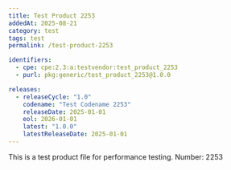 ```yaml
---
title: Test Product 2253
addedAt: 2025-08-21
category: test
tags: test
permalink: /test-product-2253

identifiers:
  - cpe: cpe:2.3:a:testvendor:test_product_2253
  - purl: pkg:generic/test_product_2253@1.0.0

releases:
  - releaseCycle: "1.0"
    codename: "Test Codename 2253"
    releaseDate: 2025-01-01
    eol: 2026-01-01
    latest: "1.0.0"
    latestReleaseDate: 2025-01-01
---
```


This is a test product file for performance testing. Number: 2253
